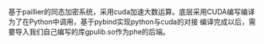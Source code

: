 
基于paillier的同态加密系统，采用cuda加速大数运算。底层采用CUDA编写编译
为了在Python中调用，基于pybind实现python与cuda的对接
编译完成以后，需要导入我们自己编写的库gpulib.so作为phe的后端。